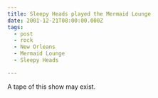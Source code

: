 ```yaml
---
title: Sleepy Heads played the Mermaid Lounge
date: 2001-12-21T08:00:00.000Z
tags:
  - post 
  - rock
  - New Orleans
  - Mermaid Lounge
  - Sleepy Heads

---
```


A tape of this show may exist.